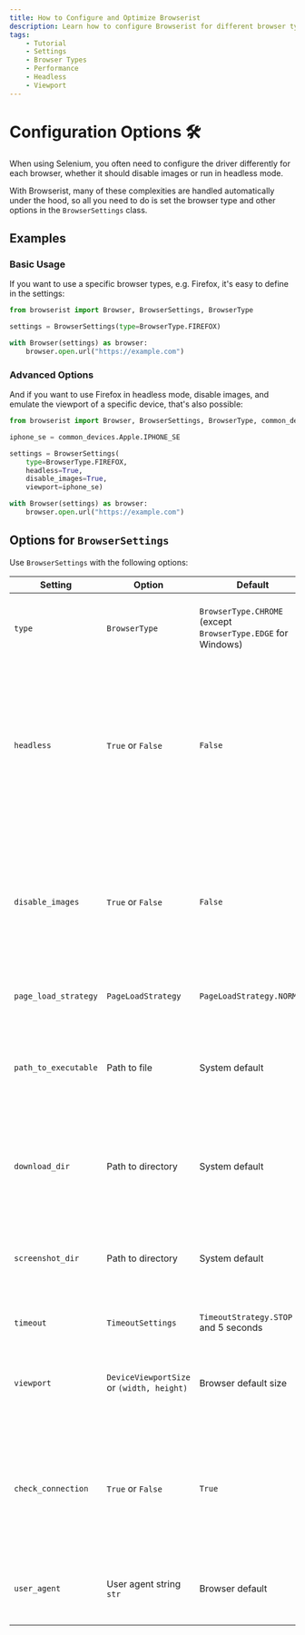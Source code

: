 ```yaml
---
title: How to Configure and Optimize Browserist
description: Learn how to configure Browserist for different browser types, headless mode, and other settings to optimize browser automation and scraping.
tags:
    - Tutorial
    - Settings
    - Browser Types
    - Performance
    - Headless
    - Viewport
---
```


# Configuration Options 🛠️
When using Selenium, you often need to configure the driver differently for each browser, whether it should disable images or run in headless mode.

With Browserist, many of these complexities are handled automatically under the hood, so all you need to do is set the browser type and other options in the `BrowserSettings` class.

## Examples
### Basic Usage
If you want to use a specific browser types, e.g. Firefox, it's easy to define in the settings:

```python linenums="1"
from browserist import Browser, BrowserSettings, BrowserType

settings = BrowserSettings(type=BrowserType.FIREFOX)

with Browser(settings) as browser:
    browser.open.url("https://example.com")
```

### Advanced Options
And if you want to use Firefox in headless mode, disable images, and emulate the viewport of a specific device, that's also possible:

```python linenums="1"
from browserist import Browser, BrowserSettings, BrowserType, common_devices

iphone_se = common_devices.Apple.IPHONE_SE

settings = BrowserSettings(
    type=BrowserType.FIREFOX,
    headless=True,
    disable_images=True,
    viewport=iphone_se)

with Browser(settings) as browser:
    browser.open.url("https://example.com")
```

## Options for `BrowserSettings`
Use `BrowserSettings` with the following options:

| Setting              | Option                  | Default | Description |
| -------------------- | ----------------------- | ------- | ----------- |
| `type`               | `BrowserType`           | `BrowserType.CHROME` (except `BrowserType.EDGE` for Windows) | Set [browser type](browser-types.md), e.g. Chrome, Edge, Firefox, etc. |
| `headless`           | `True` or `False`       | `False` | Run the browser in [headless mode](../performance/headless.md). May not be supported by all browsers, or some interaction methods, e.g. select, may not be supported. |
| `disable_images`     | `True` or `False`       | `False` | [Neither request nor render images](../performance/disable-images.md), which typically improves loading speed. May not be supported by all browsers. |
| `page_load_strategy` | `PageLoadStrategy`      | `PageLoadStrategy.NORMAL` | Set [page load strategy](page-load-strategy.md). |
| `path_to_executable` | Path to file            | System default | If the browser executable isn't in a default folder, select which file to use. |
| `download_dir`       | Path to directory       | System default | Set where to save [downloads](../user-guide/download-files.md). Default is the `Downloads` folder of the user. |
| `screenshot_dir`     | Path to directory       | System default | Set where to save [sreenshots](../user-guide/screenshots.md). Default is the `Downloads` folder of the user. |
| `timeout`            | `TimeoutSettings`       | `TimeoutStrategy.STOP` and 5 seconds | Set [timeout strategy and time](timeout-strategy.md). |
| `viewport`           | `DeviceViewportSize` or `(width, height)` | Browser default size | Emulate [viewport size](viewport.md) as device or set custom value in pixels. |
| `check_connection`   | `True` or `False`       | `True` | Check that there is an internet connection before starting the browser. Bypass the check by setting it to `False`. |
| `user_agent`         | User agent string `str` | Browser default | Set a custom [user agent](user-agent.md) to override the default user agent. |
